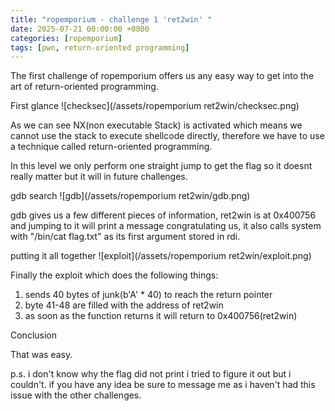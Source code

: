 ```yaml
---
title: "ropemporium - challenge 1 'ret2win' "
date: 2025-07-21 00:00:00 +0800
categories: [ropemporium]
tags: [pwn, return-oriented programming]
---
```


The first challenge of ropemporium offers us any easy way to get into the art of return-oriented programming.

 First glance
    ![checksec](/assets/ropemporium ret2win/checksec.png)

As we can see NX(non executable Stack) is activated which means we cannot use the stack to execute shellcode directly, therefore we have to use a technique called return-oriented programming.

In this level we only perform one straight jump to get the flag so it doesnt really matter but it will in future challenges.

 gdb search
    ![gdb](/assets/ropemporium ret2win/gdb.png)

gdb gives us a few different pieces of information, ret2win is at 0x400756 and jumping to it will print a message congratulating us, it also calls system with "/bin/cat flag.txt" as its first argument stored in rdi. 

 putting it all together
    ![exploit](/assets/ropemporium ret2win/exploit.png)


Finally the exploit which does the following things:

 1. sends 40 bytes of junk(b'A' * 40) to reach the return pointer
 2. byte 41-48 are filled with the address of ret2win
 3. as soon as the function returns it will return to 0x400756(ret2win)


Conclusion

That was easy.

p.s. i don't know why the flag did not print i tried to figure it out but i couldn't. if you have any idea be sure to message me as i haven't had this issue with the other challenges.

